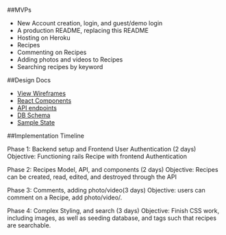 ##MVPs
- New Account creation, login, and guest/demo login
- A production README, replacing this README
- Hosting on Heroku
- Recipes
- Commenting on Recipes
- Adding photos and videos to Recipes
- Searching recipes by keyword

##Design Docs
- [View Wireframes](https://github.com/adelrio1/Delectables/tree/master/docs/Wireframes)
- [React Components](https://github.com/adelrio1/Delectables/blob/master/docs/component_hierarchy.md)
- [API endpoints](https://github.com/adelrio1/Delectables/blob/master/docs/api_endpoints.md)
- [DB Schema](https://github.com/adelrio1/Delectables/blob/master/docs/schema.md)
- [Sample State](https://github.com/adelrio1/Delectables/blob/master/docs/sample_state.md)

##Implementation Timeline

Phase 1: Backend setup and Frontend User Authentication (2 days)
Objective: Functioning rails Recipe with frontend Authentication

Phase 2: Recipes Model, API, and components (2 days)
Objective: Recipes can be created, read, edited, and destroyed through the API

Phase 3: Comments, adding photo/video(3 days)
Objective: users can comment on a Recipe, add photo/video/.

Phase 4: Complex Styling, and search (3 days)
Objective: Finish CSS work, including images, as well as seeding database, and tags such that recipes are searchable.

